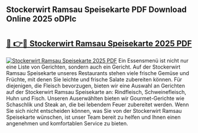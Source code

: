 ## Stockerwirt Ramsau Speisekarte PDF Download Online 2025 oDPIc

# <h2><a href="http://gcbson.nevu.top/?p=Stockerwirt+Ramsau+Speisekarte">🔗 👉🔴 Stockerwirt Ramsau Speisekarte 2025 PDF</a></h2>

[![Stockerwirt Ramsau Speisekarte 2025 PDF](https://i.imgur.com/dBaPXMq.png)](http://gcbson.nevu.top/?p=Stockerwirt+Ramsau+Speisekarte)
Ein Essensmenü ist nicht nur eine Liste von Gerichten, sondern auch ein Gericht. Auf der Stockerwirt Ramsau Speisekarte unseres Restaurants stehen viele frische Gemüse und Früchte, mit denen Sie leichte und frische Salate zubereiten können. Für diejenigen, die Fleisch bevorzugen, bieten wir eine Auswahl an Gerichten auf der Stockerwirt Ramsau Speisekarte an: Rindfleisch, Schweinefleisch, Huhn und Fisch. Unseren Auserwählten bieten wir Gourmet-Gerichte wie Schaschlik und Steak an, die bei lebendem Feuer zubereitet werden. Wenn Sie sich nicht entscheiden können, was Sie von der Stockerwirt Ramsau Speisekarte wünschen, ist unser Team bereit zu helfen und Ihnen einen angenehmen und komfortablen Service zu bieten.
